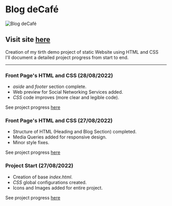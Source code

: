 # Blog deCafé

![Blog deCafé](https://user-images.githubusercontent.com/110303654/187105900-bf2fbaed-ac1f-40d5-901e-22ba1e7198cd.jpg)


## Visit site [here](https://arturohdzg.github.io/BlogCafe/)

Creation of my tirth demo project of static Website using HTML and CSS<br />
I'll document a detailed project progress from start to end.
<hr>


### Front Page's HTML and CSS (28/08/2022)

* _aside_ and _footer_ section complete.
* Web preview for Social Networking Services added.
* _CSS_ code improves (more clear and legible code).

See project progress [here](https://github.com/ArturoHDZG/BlogCafe/releases/tag/0.5.0)

### Front Page's HTML and CSS (27/08/2022)

* Structure of HTML (Heading and Blog Section) completed.
* Media Queries added for responsive design.
* Minor style fixes.

See project progress [here](https://github.com/ArturoHDZG/BlogCafe/releases/tag/0.1.0)

### Project Start (27/08/2022)

* Creation of base _index.html_.
* _CSS_ global configurations created.
* Icons and Images added for entire project.

See project progress [here](https://github.com/ArturoHDZG/BlogCafe/releases/tag/Start)
